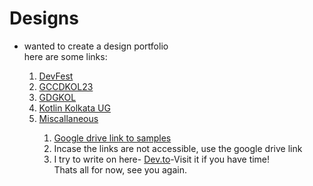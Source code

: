 # Designs
<div>
<ul>
<li> wanted to create a design portfolio </li> 
  here are some links:
 <ol>
 <li> <a href="https://github.com/TithiB-del/Designs/blob/main/assets/Devfest2k22/summary.md">DevFest</a></li>
 <li> <a href="https://github.com/TithiB-del/Designs/blob/main/assets/GCCDKOL23/summary.md">GCCDKOL23</a></li>
<li> <a href="https://github.com/TithiB-del/Designs/blob/main/assets/GDGKol/list.md">GDGKOL</a></li>
 <li> <a href="https://github.com/TithiB-del/Designs/tree/main/assets/KotlinKolUG">Kotlin Kolkata UG</a></li>
<li> <a href="https://github.com/TithiB-del/Designs/blob/main/assets/Miscallaneous/contents.md">Miscallaneous</a></li>
  <ol>
<li><a href="https://drive.google.com/drive/folders/1QtIg54xYo3g42tVpGdlPErEnGHpHiKHC?usp=drive_link">Google drive link to samples</a></li>
<li>Incase the links are not accessible, use the google drive link</li>
<li>I try to write on here- <a href="dev.to/bridgesgap">Dev.to</a>-Visit it if you have time!</li>
Thats all for now, see you again.
</ul>
</div>
